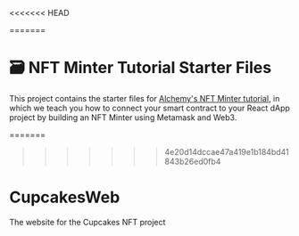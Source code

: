 <<<<<<< HEAD

=======
# 🗃 NFT Minter Tutorial Starter Files

This project contains the starter files for [Alchemy's NFT Minter tutorial](https://docs.alchemyapi.io/alchemy/tutorials/nft-minter), in which we teach you how to connect your smart contract to your React dApp project by building an NFT Minter using Metamask and Web3.

=======
>>>>>>> 4e20d14dccae47a419e1b184bd41843b26ed0fb4
# CupcakesWeb
The website for the Cupcakes NFT project
